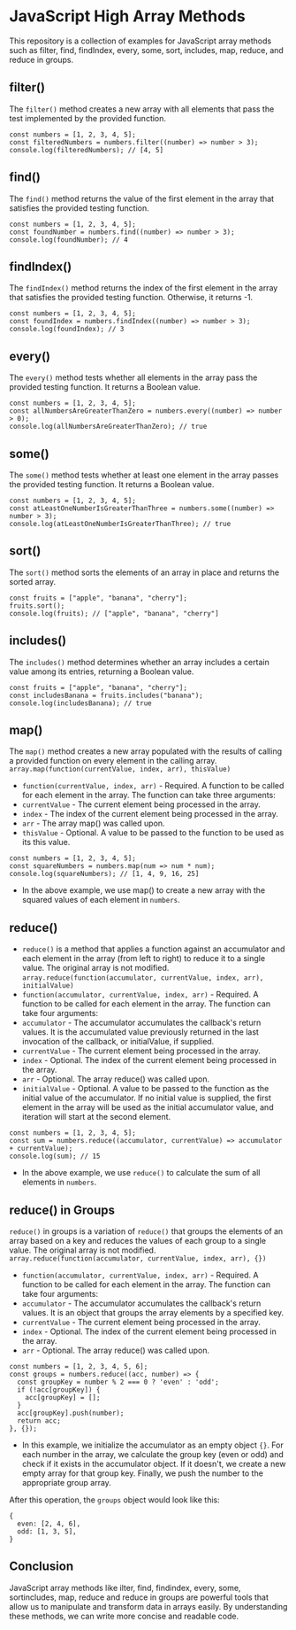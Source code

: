 # JavaScript High Array Methods

This repository is a collection of examples for JavaScript array methods such as filter, find, findIndex, every, some, sort, includes, map, reduce, and reduce in groups.
## filter()
The `filter()` method creates a new array with all elements that pass the test implemented by the provided function.
```
const numbers = [1, 2, 3, 4, 5];
const filteredNumbers = numbers.filter((number) => number > 3);
console.log(filteredNumbers); // [4, 5]
```
## find()
The `find()` method returns the value of the first element in the array that satisfies the provided testing function.
```
const numbers = [1, 2, 3, 4, 5];
const foundNumber = numbers.find((number) => number > 3);
console.log(foundNumber); // 4
```
## findIndex()
The `findIndex()` method returns the index of the first element in the array that satisfies the provided testing function. Otherwise, it returns -1.
```
const numbers = [1, 2, 3, 4, 5];
const foundIndex = numbers.findIndex((number) => number > 3);
console.log(foundIndex); // 3
```
## every()
The `every()` method tests whether all elements in the array pass the provided testing function. It returns a Boolean value.
```
const numbers = [1, 2, 3, 4, 5];
const allNumbersAreGreaterThanZero = numbers.every((number) => number > 0);
console.log(allNumbersAreGreaterThanZero); // true
```
## some()
The `some()` method tests whether at least one element in the array passes the provided testing function. It returns a Boolean value.
```
const numbers = [1, 2, 3, 4, 5];
const atLeastOneNumberIsGreaterThanThree = numbers.some((number) => number > 3);
console.log(atLeastOneNumberIsGreaterThanThree); // true
```
## sort()
The `sort()` method sorts the elements of an array in place and returns the sorted array.
```
const fruits = ["apple", "banana", "cherry"];
fruits.sort();
console.log(fruits); // ["apple", "banana", "cherry"]
```
## includes()
The `includes()` method determines whether an array includes a certain value among its entries, returning a Boolean value.
```
const fruits = ["apple", "banana", "cherry"];
const includesBanana = fruits.includes("banana");
console.log(includesBanana); // true
```
## map()
The `map()` method creates a new array populated with the results of calling a provided function on every element in the calling array.
```array.map(function(currentValue, index, arr), thisValue)```

* `function(currentValue, index, arr)` - Required. A function to be called for each element in the array. The function can take three arguments:
* `currentValue` - The current element being processed in the array.
* `index` - The index of the current element being processed in the array.
* `arr` - The array map() was called upon.
* `thisValue` - Optional. A value to be passed to the function to be used as its this value.
```
const numbers = [1, 2, 3, 4, 5];
const squareNumbers = numbers.map(num => num * num);
console.log(squareNumbers); // [1, 4, 9, 16, 25]
```
* In the above example, we use map() to create a new array with the squared values of each element in `numbers`.

## reduce()
* `reduce()` is a method that applies a function against an accumulator and each element in the array (from left to right) to reduce it to a single value. The original array is not modified.
```array.reduce(function(accumulator, currentValue, index, arr), initialValue)```
* `function(accumulator, currentValue, index, arr)` - Required. A function to be called for each element in the array. The function can take four arguments:
* `accumulator` - The accumulator accumulates the callback's return values. It is the accumulated value previously returned in the last invocation of the callback, or initialValue, if supplied.
* `currentValue` - The current element being processed in the array.
* `index` - Optional. The index of the current element being processed in the array.
* `arr` - Optional. The array reduce() was called upon.
* `initialValue` - Optional. A value to be passed to the function as the initial value of the accumulator. If no initial value is supplied, the first element in the array will be used as the initial accumulator value, and iteration will start at the second element.
```
const numbers = [1, 2, 3, 4, 5];
const sum = numbers.reduce((accumulator, currentValue) => accumulator + currentValue);
console.log(sum); // 15
```
* In the above example, we use `reduce()` to calculate the sum of all elements in `numbers`.

## reduce() in Groups

`reduce()` in groups is a variation of `reduce()` that groups the elements of an array based on a key and reduces the values of each group to a single value. The original array is not modified.
```array.reduce(function(accumulator, currentValue, index, arr), {})```
* `function(accumulator, currentValue, index, arr)` - Required. A function to be called for each element in the array. The function can take four arguments:
* `accumulator` - The accumulator accumulates the callback's return values. It is an object that groups the array elements by a specified key.
* `currentValue` - The current element being processed in the array.
* `index` - Optional. The index of the current element being processed in the array.
* `arr` - Optional. The array reduce() was called upon.
```
const numbers = [1, 2, 3, 4, 5, 6];
const groups = numbers.reduce((acc, number) => {
  const groupKey = number % 2 === 0 ? 'even' : 'odd';
  if (!acc[groupKey]) {
    acc[groupKey] = [];
  }
  acc[groupKey].push(number);
  return acc;
}, {});
```
* In this example, we initialize the accumulator as an empty object `{}`. For each number in the array, we calculate the group key (even or odd) and check if it exists in the accumulator object. If it doesn't, we create a new empty array for that group key. Finally, we push the number to the appropriate group array.

After this operation, the `groups` object would look like this:
```
{
  even: [2, 4, 6],
  odd: [1, 3, 5],
}
```
## Conclusion
JavaScript array methods like ilter, find, findindex, every, some, sortincludes, map, reduce and reduce in groups are powerful tools that allow us to manipulate and transform data in arrays easily. By understanding these methods, we can write more concise and readable code.
